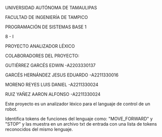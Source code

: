 UNIVERSIDAD AUTÓNOMA DE TAMAULIPAS 

FACULTAD DE INGENIERÍA DE TAMPICO

PROGRAMACIÓN DE SISTEMAS BASE 1

8 - I

PROYECTO ANALIZADOR LÉXICO

COLABORADORES DEL PROYECTO:

GUTIÉRREZ GARCÉS EDWIN          -A2203330137

GARCÉS HERNÁNDEZ JESUS EDUARDO  -A2211330016

MORENO REYES LUIS DANIEL        -A2211330024

RUIZ YAÑEZ AARON ALFONSO        -A2211330024

Este proyecto es un analizador léxico para el languaje de control de un robot. 

Identifica tokens de funciones del lenguaje como: "MOVE_FORWARD" y "STOP" y las muestra en un archivo txt de entrada con una lista de 
tokens reconocidos del mismo lenguaje.
